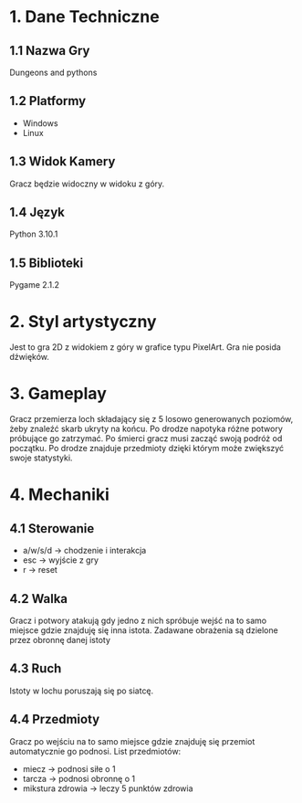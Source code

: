 # 1. Dane Techniczne
## 1.1 Nazwa Gry
Dungeons and pythons

## 1.2 Platformy
- Windows 
- Linux

## 1.3 Widok Kamery
Gracz będzie widoczny w widoku z góry.

## 1.4 Język
Python 3.10.1

## 1.5 Biblioteki
Pygame 2.1.2

# 2. Styl artystyczny
Jest to gra 2D z widokiem z góry w grafice typu PixelArt. Gra nie posida dźwięków.

# 3. Gameplay
Gracz przemierza loch składający się z 5 losowo generowanych poziomów, żeby znaleźć skarb ukryty na końcu. Po drodze napotyka różne potwory próbujące go zatrzymać. Po śmierci gracz musi zacząć swoją podróż od początku. Po drodze znajduje przedmioty dzięki którym może zwiększyć swoje statystyki.

# 4. Mechaniki
## 4.1 Sterowanie
- a/w/s/d -> chodzenie i interakcja
- esc -> wyjście z gry
- r -> reset

## 4.2 Walka
Gracz i potwory atakują gdy jedno z nich spróbuje wejść na to samo miejsce gdzie znajduję się inna istota. Zadawane obrażenia są dzielone przez obronnę danej istoty 

## 4.3 Ruch
Istoty w lochu poruszają się po siatcę.

## 4.4 Przedmioty
Gracz po wejściu na to samo miejsce gdzie znajduję się przemiot automatycznie go podnosi. List przedmiotów:
- miecz -> podnosi siłe o 1
- tarcza -> podnosi obronnę o 1
- mikstura zdrowia -> leczy 5 punktów zdrowia
